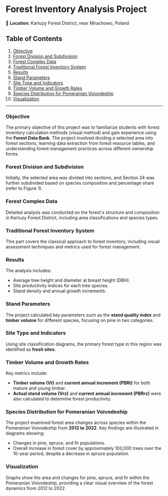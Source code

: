# Forest Inventory Analysis Project

📍 **Location**: Kartuzy Forest District, near Mirachowo, Poland

## Table of Contents

1. [Objective](#objective)
2. [Forest Division and Subdivision](#forest-division-and-subdivision)
3. [Forest Complex Data](#forest-complex-data)
4. [Traditional Forest Inventory System](#traditional-forest-inventory-system)
5. [Results](#results)
6. [Stand Parameters](#stand-parameters)
7. [Site Type and Indicators](#site-type-and-indicators)
8. [Timber Volume and Growth Rates](#timber-volume-and-growth-rates)
9. [Species Distribution for Pomeranian Voivodeship](#species-distribution-for-pomeranian-voivodeship)
10. [Visualization](#visualization)

---

### Objective

The primary objective of this project was to familiarize students with forest inventory calculation methods (visual method) and gain experience using the **Forest Data Bank**. The project involved dividing a selected area into forest sections, learning data extraction from forest resource tables, and understanding forest management practices across different ownership forms.

### Forest Division and Subdivision

Initially, the selected area was divided into sections, and Section 24 was further subdivided based on species composition and percentage share (refer to Figure 1).

### Forest Complex Data

Detailed analysis was conducted on the forest's structure and composition in Kartuzy Forest District, including area classifications and species types.

### Traditional Forest Inventory System

This part covers the classical approach to forest inventory, including visual assessment techniques and metrics used for forest management.

### Results

The analysis includes:
- Average tree height and diameter at breast height (DBH).
- Site productivity indices for each tree species.
- Stand density and annual growth increments.

### Stand Parameters

The project calculated key parameters such as the **stand quality index** and **timber volume** for different species, focusing on pine in two categories.

### Site Type and Indicators

Using site classification diagrams, the primary forest type in this region was identified as **fresh sites**.

### Timber Volume and Growth Rates

Key metrics include:
- **Timber volume (Vt)** and **current annual increment (PBRt)** for both mature and young timber.
- **Actual stand volume (Vrz)** and **current annual increment (PBRrz)** were also calculated to determine forest productivity.

### Species Distribution for Pomeranian Voivodeship

The project examined forest area changes across species within the Pomeranian Voivodeship from **2012 to 2022**. Key findings are illustrated in diagrams showing:
- Changes in pine, spruce, and fir populations.
- Overall increase in forest cover by approximately 100,000 trees over the 10-year period, despite a decrease in spruce population.

### Visualization

Graphs show the area and changes for pine, spruce, and fir within the Pomeranian Voivodeship, providing a clear visual overview of the forest dynamics from 2012 to 2022.

